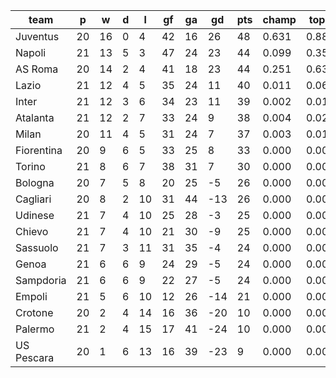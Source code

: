 |    team    | p  | w  | d | l  | gf | ga | gd  | pts | champ | top2  | top3  | top4  |  5-7  | bot4  | bot3  | bot2  |
|------------|----|----|---|----|----|----|-----|-----|-------|-------|-------|-------|-------|-------|-------|-------|
| Juventus   | 20 | 16 | 0 |  4 | 42 | 16 |  26 |  48 | 0.631 | 0.882 | 0.971 | 0.991 | 0.009 | 0.000 | 0.000 | 0.000|
| Napoli     | 21 | 13 | 5 |  3 | 47 | 24 |  23 |  44 | 0.099 | 0.353 | 0.702 | 0.863 | 0.129 | 0.000 | 0.000 | 0.000|
| AS Roma    | 20 | 14 | 2 |  4 | 41 | 18 |  23 |  44 | 0.251 | 0.632 | 0.858 | 0.940 | 0.058 | 0.000 | 0.000 | 0.000|
| Lazio      | 21 | 12 | 4 |  5 | 35 | 24 |  11 |  40 | 0.011 | 0.069 | 0.211 | 0.468 | 0.446 | 0.000 | 0.000 | 0.000|
| Inter      | 21 | 12 | 3 |  6 | 34 | 23 |  11 |  39 | 0.002 | 0.014 | 0.058 | 0.173 | 0.532 | 0.000 | 0.000 | 0.000|
| Atalanta   | 21 | 12 | 2 |  7 | 33 | 24 |   9 |  38 | 0.004 | 0.026 | 0.099 | 0.255 | 0.563 | 0.000 | 0.000 | 0.000|
| Milan      | 20 | 11 | 4 |  5 | 31 | 24 |   7 |  37 | 0.003 | 0.019 | 0.073 | 0.211 | 0.541 | 0.000 | 0.000 | 0.000|
| Fiorentina | 20 |  9 | 6 |  5 | 33 | 25 |   8 |  33 | 0.000 | 0.005 | 0.021 | 0.074 | 0.410 | 0.000 | 0.000 | 0.000|
| Torino     | 21 |  8 | 6 |  7 | 38 | 31 |   7 |  30 | 0.000 | 0.001 | 0.007 | 0.024 | 0.258 | 0.000 | 0.000 | 0.000|
| Bologna    | 20 |  7 | 5 |  8 | 20 | 25 |  -5 |  26 | 0.000 | 0.000 | 0.000 | 0.001 | 0.021 | 0.030 | 0.003 | 0.000|
| Cagliari   | 20 |  8 | 2 | 10 | 31 | 44 | -13 |  26 | 0.000 | 0.000 | 0.000 | 0.000 | 0.011 | 0.064 | 0.009 | 0.001|
| Udinese    | 21 |  7 | 4 | 10 | 25 | 28 |  -3 |  25 | 0.000 | 0.000 | 0.000 | 0.000 | 0.009 | 0.055 | 0.007 | 0.001|
| Chievo     | 21 |  7 | 4 | 10 | 21 | 30 |  -9 |  25 | 0.000 | 0.000 | 0.000 | 0.000 | 0.005 | 0.084 | 0.009 | 0.001|
| Sassuolo   | 21 |  7 | 3 | 11 | 31 | 35 |  -4 |  24 | 0.000 | 0.000 | 0.000 | 0.000 | 0.003 | 0.121 | 0.013 | 0.001|
| Genoa      | 21 |  6 | 6 |  9 | 24 | 29 |  -5 |  24 | 0.000 | 0.000 | 0.000 | 0.000 | 0.003 | 0.120 | 0.015 | 0.002|
| Sampdoria  | 21 |  6 | 6 |  9 | 22 | 27 |  -5 |  24 | 0.000 | 0.000 | 0.000 | 0.000 | 0.004 | 0.079 | 0.012 | 0.001|
| Empoli     | 21 |  5 | 6 | 10 | 12 | 26 | -14 |  21 | 0.000 | 0.000 | 0.000 | 0.000 | 0.000 | 0.493 | 0.119 | 0.026|
| Crotone    | 20 |  2 | 4 | 14 | 16 | 36 | -20 |  10 | 0.000 | 0.000 | 0.000 | 0.000 | 0.000 | 0.978 | 0.915 | 0.568|
| Palermo    | 21 |  2 | 4 | 15 | 17 | 41 | -24 |  10 | 0.000 | 0.000 | 0.000 | 0.000 | 0.000 | 0.989 | 0.951 | 0.704|
| US Pescara | 20 |  1 | 6 | 13 | 16 | 39 | -23 |   9 | 0.000 | 0.000 | 0.000 | 0.000 | 0.000 | 0.987 | 0.949 | 0.694|
